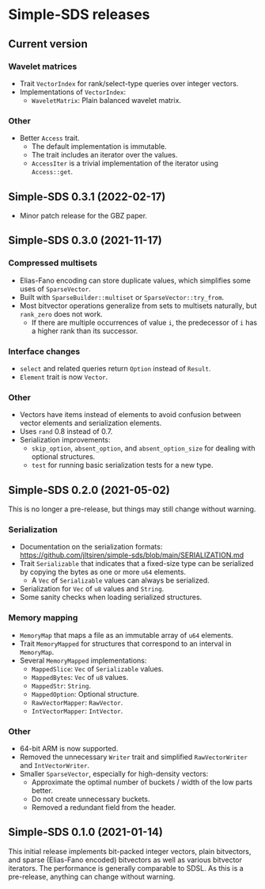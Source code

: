 # Simple-SDS releases

## Current version

### Wavelet matrices

* Trait `VectorIndex` for rank/select-type queries over integer vectors.
* Implementations of `VectorIndex`:
  * `WaveletMatrix`: Plain balanced wavelet matrix.

### Other

* Better `Access` trait.
  * The default implementation is immutable.
  * The trait includes an iterator over the values.
  * `AccessIter` is a trivial implementation of the iterator using `Access::get`.

## Simple-SDS 0.3.1 (2022-02-17)

* Minor patch release for the GBZ paper.

## Simple-SDS 0.3.0 (2021-11-17)

### Compressed multisets

* Elias-Fano encoding can store duplicate values, which simplifies some uses of `SparseVector`.
* Built with `SparseBuilder::multiset` or `SparseVector::try_from`.
* Most bitvector operations generalize from sets to multisets naturally, but `rank_zero` does not work.
  * If there are multiple occurrences of value `i`, the predecessor of `i` has a higher rank than its successor.

### Interface changes

* `select` and related queries return `Option` instead of `Result`.
* `Element` trait is now `Vector`.

### Other

* Vectors have items instead of elements to avoid confusion between vector elements and serialization elements.
* Uses `rand` 0.8 instead of 0.7.
* Serialization improvements:
  * `skip_option`, `absent_option`, and `absent_option_size` for dealing with optional structures.
  * `test` for running basic serialization tests for a new type.

## Simple-SDS 0.2.0 (2021-05-02)

This is no longer a pre-release, but things may still change without warning.

### Serialization

* Documentation on the serialization formats: https://github.com/jltsiren/simple-sds/blob/main/SERIALIZATION.md
* Trait `Serializable` that indicates that a fixed-size type can be serialized by copying the bytes as one or more `u64` elements.
  * A `Vec` of `Serializable` values can always be serialized.
* Serialization for `Vec` of `u8` values and `String`.
* Some sanity checks when loading serialized structures.

### Memory mapping

* `MemoryMap` that maps a file as an immutable array of `u64` elements.
* Trait `MemoryMapped` for structures that correspond to an interval in `MemoryMap`.
* Several `MemoryMapped` implementations:
  * `MappedSlice`: `Vec` of `Serializable` values.
  * `MappedBytes`: `Vec` of `u8` values.
  * `MappedStr`: `String`.
  * `MappedOption`:  Optional structure.
  * `RawVectorMapper`: `RawVector`.
  * `IntVectorMapper`: `IntVector`.

### Other

* 64-bit ARM is now supported.
* Removed the unnecessary `Writer` trait and simplified `RawVectorWriter` and `IntVectorWriter`.
* Smaller `SparseVector`, especially for high-density vectors:
  * Approximate the optimal number of buckets / width of the low parts better.
  * Do not create unnecessary buckets.
  * Removed a redundant field from the header.

## Simple-SDS 0.1.0 (2021-01-14)

This initial release implements bit-packed integer vectors, plain bitvectors, and sparse (Elias-Fano encoded) bitvectors as well as various bitvector iterators. The performance is generally comparable to SDSL. As this is a pre-release, anything can change without warning.
